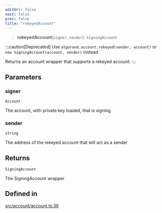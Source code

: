 ```yaml
---
editUrl: false
next: false
prev: false
title: "rekeyedAccount"
---
```


> **rekeyedAccount**(`signer`, `sender`): `SigningAccount`

:::caution[Deprecated]
Use `algorand.account.rekeyed(sender, account)` or `new SigningAccount(account, sender)` instead.

Returns an account wrapper that supports a rekeyed account.
:::

## Parameters

### signer

`Account`

The account, with private key loaded, that is signing

### sender

`string`

The address of the rekeyed account that will act as a sender

## Returns

`SigningAccount`

The SigningAccount wrapper

## Defined in

[src/account/account.ts:36](https://github.com/algorandfoundation/algokit-utils-ts/blob/87156fe9637eca52c0bc9e840c5804088cb40974/src/account/account.ts#L36)
